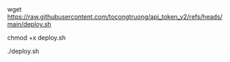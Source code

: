 wget https://raw.githubusercontent.com/tocongtruong/api_token_v2/refs/heads/main/deploy.sh

chmod +x deploy.sh

./deploy.sh
